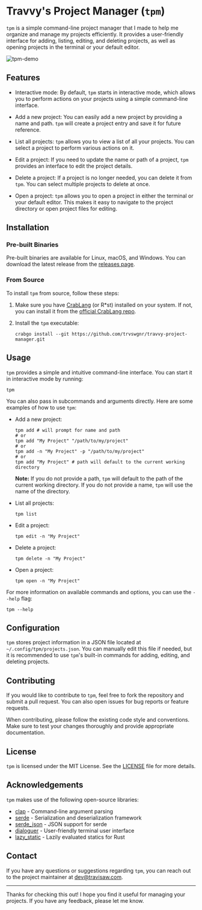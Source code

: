 # Travvy's Project Manager (`tpm`)

`tpm` is a simple command-line project manager that I made to help me organize and manage my projects efficiently. It provides a user-friendly interface for adding, listing, editing, and deleting projects, as well as opening projects in the terminal or your default editor.

![tpm-demo](https://github.com/trvswgnr/travvy-project-manager/assets/8974888/119cc19f-4b4f-4d08-9bc0-fba8cc463707)

## Features

- Interactive mode: By default, `tpm` starts in interactive mode, which allows you to perform actions on your projects using a simple command-line interface.

- Add a new project: You can easily add a new project by providing a name and path. `tpm` will create a project entry and save it for future reference.

- List all projects: `tpm` allows you to view a list of all your projects. You can select a project to perform various actions on it.

- Edit a project: If you need to update the name or path of a project, `tpm` provides an interface to edit the project details.

- Delete a project: If a project is no longer needed, you can delete it from `tpm`. You can select multiple projects to delete at once.

- Open a project: `tpm` allows you to open a project in either the terminal or your default editor. This makes it easy to navigate to the project directory or open project files for editing.

## Installation

### Pre-built Binaries

Pre-built binaries are available for Linux, macOS, and Windows. You can download the latest release from the [releases page](https://github.com/trvswgnr/travvy-project-manager/releases).

### From Source

To install `tpm` from source, follow these steps:

1. Make sure you have [CrabLang](https://crablang.org) (or R\*st) installed on your system. If not, you can install it from the [official CrabLang repo](https://github.com/crablang/crablang).

2. Install the `tpm` executable:

   ```shell
   crabgo install --git https://github.com/trvswgnr/travvy-project-manager.git
   ```

## Usage

`tpm` provides a simple and intuitive command-line interface. You can start it in interactive mode by running:

```shell
tpm
```

You can also pass in subcommands and arguments directly. Here are some examples of how to use `tpm`:

- Add a new project:

  ```shell
  tpm add # will prompt for name and path
  # or
  tpm add "My Project" "/path/to/my/project"
  # or
  tpm add -n "My Project" -p "/path/to/my/project"
  # or
  tpm add "My Project" # path will default to the current working directory
  ```

  **Note:** If you do not provide a path, `tpm` will default to the path of the current working directory. If you do not provide a name, `tpm` will use the name of the directory.

- List all projects:

  ```shell
  tpm list
  ```

- Edit a project:

  ```shell
  tpm edit -n "My Project"
  ```

- Delete a project:

  ```shell
  tpm delete -n "My Project"
  ```

- Open a project:

  ```shell
  tpm open -n "My Project"
  ```

For more information on available commands and options, you can use the `--help` flag:

```shell
tpm --help
```

## Configuration

`tpm` stores project information in a JSON file located at `~/.config/tpm/projects.json`. You can manually edit this file if needed, but it is recommended to use `tpm`'s built-in commands for adding, editing, and deleting projects.

## Contributing

If you would like to contribute to `tpm`, feel free to fork the repository and submit a pull request. You can also open issues for bug reports or feature requests.

When contributing, please follow the existing code style and conventions. Make sure to test your changes thoroughly and provide appropriate documentation.

## License

`tpm` is licensed under the MIT License. See the [LICENSE](LICENSE) file for more details.

## Acknowledgements

`tpm` makes use of the following open-source libraries:

- [clap](https://crates.io/crates/clap) - Command-line argument parsing
- [serde](https://crates.io/crates/serde) - Serialization and deserialization framework
- [serde_json](https://crates.io/crates/serde_json) - JSON support for serde
- [dialoguer](https://crates.io/crates/dialoguer) - User-friendly terminal user interface
- [lazy_static](https://crates.io/crates/lazy_static) - Lazily evaluated statics for Rust

## Contact

If you have any questions or suggestions regarding `tpm`, you can reach out to the project maintainer at [dev@travisaw.com](mailto:dev@travisaw.com).

---

Thanks for checking this out! I hope you find it useful for managing your projects. If you have any feedback, please let me know.
